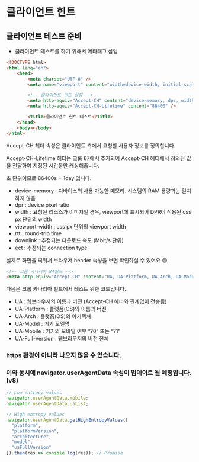 # 클라이언트 힌트

## 클라이언트 테스트 준비

- 클라이언트 테스트를 하기 위해서 메타태그 삽입

```html
<!DOCTYPE html>
<html lang="en">
    <head>
        <meta charset="UTF-8" />
        <meta name="viewport" content="width=device-width, initial-scale=1.0" />

        <!-- 클라이언트 힌트 설정 -->
        <meta http-equiv="Accept-CH" content="device-memory, dpr, width, viewport-width, rtt, downlink, ect" />
        <meta http-equiv="Accept-CH-Lifetime" content="86400" />

        <title>클라이언트 힌트 테스트</title>
    </head>
    <body></body>
</html>

```

Accept-CH 헤더 속성은 클라이언트 측에서 요청할 사용자 정보를 정의합니다.

Accept-CH-Lifetime 헤더는 크롬 67에서 추가되어 Accept-CH 헤더에서 정의된 값을 전달하여 지정된 시간동안 캐싱해줍니다.

초 단위이므로 86400s = 1day 입니다.

- device-memory : 디바이스의 사용 가능한 메모리. 시스템의 RAM 용량과는 일치하지 않음
- dpr : device pixel ratio
- width : 요청된 리소스가 이미지일 경우, viewport에 표시되어 DPR이 적용된 css px 단위의 width
- viewport-width : css px 단위의 viewport width
- rtt : round-trip time
- downlink : 추정되는 다운로드 속도 (Mbit/s 단위)
- ect : 추정되는 connection type

실제로 화면을 띄워서 브라우저 header 속성을 보면 확인하실 수 있어요 😄

```html
<!-- 크롬 카나리아 84빌드 -->
<meta http-equiv="Accept-CH" content="UA, UA-Platform, UA-Arch, UA-Model, UA-Mobile, UA-Full-Version" />
```

다음은 크롬 카나리아 빌드에서 테스트 위한 코드입니다.

- UA : 웹브라우저의 이름과 버전 (Accept-CH 헤더와 관계없이 전송됨)
- UA-Platform : 플랫폼(OS)의 이름과 버전
- UA-Arch : 플랫폼(OS)의 아키텍쳐
- UA-Model : 기기 모델명
- UA-Mobile : 기기의 모바일 여부 “?0” 또는 “?1”
- UA-Full-Version : 웹브라우저의 버전 전체

### https 환경이 아니라 나오지 않을 수 있습니다.

### 이와 동시에 navigator.userAgentData 속성이 업데이트 될 예정입니다. (v8)

```javascript
// Low entropy values
navigator.userAgentData.mobile;
navigator.userAgentData.uaList;

// High entropy values
navigator.userAgentData.getHighEntropyValues([
  "platform",
  "platformVersion",
  "architecture",
  "model",
  "uaFullVersion"
]).then(res => console.log(res)); // Promise
```